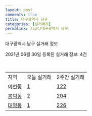 ```yaml
---
layout: post
comments: true
title: 대구광역시 남구
categories: [실거래가]
permalink: /apt/대구광역시 남구
---
```


대구광역시 남구 실거래 정보

2021년 06월 30일 등록된 실거래 정보: 4건

<script type="text/javascript">
  google.charts.load('current', {'packages':['corechart']});
  google.charts.setOnLoadCallback(drawChart);

  function drawChart() {
    var data = google.visualization.arrayToDataTable([['거래일', '매매', '전월세', '전매'], ['21-02', 50, 33, 7], ['21-03', 58, 45, 48], ['21-04', 61, 55, 20], ['21-05', 59, 38, 23], ['21-06', 19, 33, 3]]);

    var options = {
      title: '최근 유형별 거래량 추이',
      legend: { position: 'bottom' }
    };

    var chart = new google.visualization.LineChart(document.getElementById('columnchart_material'));
    chart.draw(data, (options));
  }
</script>

<div id="columnchart_material" style="width: 95%; margin-left: -35px"></div>
<br>
<table class="sortable">
  <tr>
    <td>지역</td>
    <td>오늘 실거래</td>
    <td>2주간 실거래</td>
  </tr>

  
  <tr class="item">
    <td><a href="대구광역시 남구 이천동">이천동</a></td>
    <td><a href="대구광역시 남구 이천동">1</a></td>
    <td><a href="대구광역시 남구 이천동">122</a></td>
  </tr>
    

  <tr class="item">
    <td><a href="대구광역시 남구 봉덕동">봉덕동</a></td>
    <td><a href="대구광역시 남구 봉덕동">2</a></td>
    <td><a href="대구광역시 남구 봉덕동">204</a></td>
  </tr>
    

  <tr class="item">
    <td><a href="대구광역시 남구 대명동">대명동</a></td>
    <td><a href="대구광역시 남구 대명동">1</a></td>
    <td><a href="대구광역시 남구 대명동">226</a></td>
  </tr>
    


</table>


    